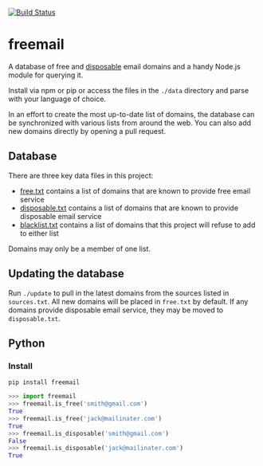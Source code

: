 [![Build Status](https://travis-ci.org/wearespindle/freemail.svg?branch=master)](https://travis-ci.org/wearespindle/freemail)

# freemail

A database of free and [disposable](http://en.wikipedia.org/wiki/Disposable_email_address)
email domains and a handy Node.js module for querying it.

Install via npm or pip or access the files in the `./data` directory and parse
with your language of choice.

In an effort to create the most up-to-date list of domains, the database can be
synchronized with various lists from around the web. You can also add new
domains directly by opening a pull request.

## Database

There are three key data files in this project:

- [free.txt](https://github.com/wearespindle/freemail/blob/master/data/free.txt) contains a list of domains that are known to provide free email service
- [disposable.txt](https://github.com/wearespindle/freemail/blob/master/data/disposable.txt) contains a list of domains that are known to provide disposable email service
- [blacklist.txt](https://github.com/wearespindle/freemail/blob/master/data/blacklist.txt) contains a list of domains that this project will refuse to add to either list

Domains may only be a member of one list.

## Updating the database

Run `./update` to pull in the latest domains from the sources listed in
`sources.txt`. All new domains will be placed in `free.txt` by default.
If any domains provide disposable email service, they may be moved to
`disposable.txt`.

## Python

### Install

```
pip install freemail
```

```python
>>> import freemail
>>> freemail.is_free('smith@gmail.com')
True
>>> freemail.is_free('jack@mailinater.com')
True
>>> freemail.is_disposable('smith@gmail.com')
False
>>> freemail.is_disposable('jack@mailinater.com')
True
```
